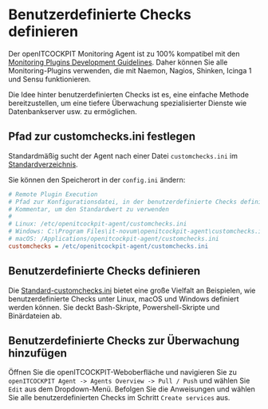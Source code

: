 # Benutzerdefinierte Checks definieren

Der openITCOCKPIT Monitoring Agent ist zu 100% kompatibel mit den
[Monitoring Plugins Development Guidelines](https://www.monitoring-plugins.org/doc/guidelines.html).
Daher können Sie alle Monitoring-Plugins verwenden, die mit Naemon, Nagios, Shinken, Icinga 1 und Sensu funktionieren.

Die Idee hinter benutzerdefinierten Checks ist es, eine einfache Methode bereitzustellen, um eine tiefere Überwachung spezialisierter Dienste wie Datenbankserver usw. zu ermöglichen.

## Pfad zur customchecks.ini festlegen
Standardmäßig sucht der Agent nach einer Datei `customchecks.ini` im [Standardverzeichnis](/agent/debugging/#paths).

Sie können den Speicherort in der `config.ini` ändern:

```ini
# Remote Plugin Execution
# Pfad zur Konfigurationsdatei, in der benutzerdefinierte Checks definiert werden können
# Kommentar, um den Standardwert zu verwenden
#
# Linux: /etc/openitcockpit-agent/customchecks.ini
# Windows: C:\Program Files\it-novum\openitcockpit-agent\customchecks.ini
# macOS: /Applications/openitcockpit-agent/customchecks.ini
customchecks = /etc/openitcockpit-agent/customchecks.ini
```

## Benutzerdefinierte Checks definieren
Die [Standard-customchecks.ini](https://github.com/it-novum/openitcockpit-agent-go/blob/main/example/customchecks_example.ini) bietet eine große Vielfalt an Beispielen, wie benutzerdefinierte Checks unter Linux, macOS und Windows definiert werden können. Sie deckt Bash-Skripte, Powershell-Skripte und Binärdateien ab.

## Benutzerdefinierte Checks zur Überwachung hinzufügen
Öffnen Sie die openITCOCKPIT-Weboberfläche und navigieren Sie zu `openITCOCKPIT Agent -> Agents Overview -> Pull / Push` und wählen Sie `Edit` aus dem Dropdown-Menü. Befolgen Sie die Anweisungen und wählen Sie alle benutzerdefinierten Checks im Schritt `Create services` aus.
